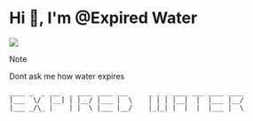 # Hi 👋, I'm @Expired Water



![](https://komarev.com/ghpvc/?username=ExpiredWater&color=23a09d)


> [!NOTE]
> Dont ask me how water expires
```
____ _  _ ___  _ ____ ____ ___     _ _ _ ____ ___ ____ ____ 
|___  \/  |__] | |__/ |___ |  \    | | | |__|  |  |___ |__/ 
|___ _/\_ |    | |  \ |___ |__/    |_|_| |  |  |  |___ |  \ 
```
<!---
ExpiredWater/ExpiredWater is a ✨ special ✨ repository because its `README.md` (this file) appears on your GitHub profile.
You can click the Preview link to take a look at your changes.
--->
